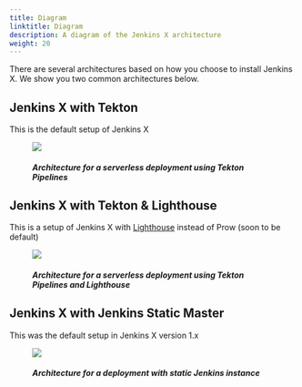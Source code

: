 ```yaml
---
title: Diagram
linktitle: Diagram
description: A diagram of the Jenkins X architecture
weight: 20
---
```


There are several architectures based on how you choose to install Jenkins X. We show you two common architectures below.

## Jenkins X with Tekton
This is the default setup of Jenkins X

<figure>
<img src="/images/ArchitectureServerlessJenkins.png"/>
<figcaption>
<h5>Architecture for a serverless deployment using Tekton Pipelines</h5>
</figcaption>
</figure>

## Jenkins X with Tekton & Lighthouse
This is a setup of Jenkins X with [Lighthouse](https://github.com/jenkins-x/lighthouse) instead of Prow (soon to be default)

<figure>
<img src="/images/ArchitectureServerlessJenkinsLighthouse.png"/>
<figcaption>
<h5>Architecture for a serverless deployment using Tekton Pipelines and Lighthouse</h5>
</figcaption>
</figure>

## Jenkins X with Jenkins Static Master
This was the default setup in Jenkins X version 1.x

<figure>
<img src="/images/ArchitectureStaticJenkins.png"/>
<figcaption>
<h5>Architecture for a deployment with static Jenkins instance</h5>
</figcaption>
</figure>
